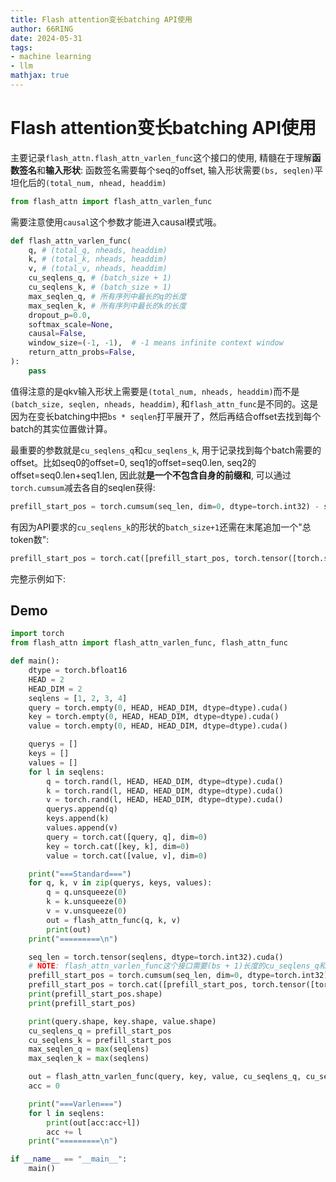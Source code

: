 ```yaml
---
title: Flash attention变长batching API使用
author: 66RING
date: 2024-05-31
tags: 
- machine learning
- llm
mathjax: true
---
```


# Flash attention变长batching API使用

主要记录`flash_attn.flash_attn_varlen_func`这个接口的使用, 精髓在于理解**函数签名**和**输入形状**: 函数签名需要每个seq的offset, 输入形状需要`(bs, seqlen)`平坦化后的`(total_num, nhead, headdim)`

```python
from flash_attn import flash_attn_varlen_func
```

需要注意使用`causal`这个参数才能进入causal模式哦。

```python
def flash_attn_varlen_func(
    q, # (total_q, nheads, headdim)
    k, # (total_k, nheads, headdim)
    v, # (total_v, nheads, headdim)
    cu_seqlens_q, # (batch_size + 1)
    cu_seqlens_k, # (batch_size + 1)
    max_seqlen_q, # 所有序列中最长的q的长度
    max_seqlen_k, # 所有序列中最长的k的长度
    dropout_p=0.0,
    softmax_scale=None,
    causal=False,
    window_size=(-1, -1),  # -1 means infinite context window
    return_attn_probs=False,
):
    pass
```

值得注意的是qkv输入形状上需要是`(total_num, nheads, headdim)`而不是`(batch_size, seqlen, nheads, headdim)`, 和`flash_attn_func`是不同的。这是因为在变长batching中把`bs * seqlen`打平展开了，然后再结合offset去找到每个batch的其实位置做计算。

最重要的参数就是`cu_seqlens_q`和`cu_seqlens_k`, 用于记录找到每个batch需要的offset。比如seq0的offset=0, seq1的offset=seq0.len, seq2的offset=seq0.len+seq1.len, 因此就**是一个不包含自身的前缀和**, 可以通过`torch.cumsum`减去各自的seqlen获得:

```python
prefill_start_pos = torch.cumsum(seq_len, dim=0, dtype=torch.int32) - seq_len
```

有因为API要求的`cu_seqlens_k`的形状的`batch_size+1`还需在末尾追加一个"总token数":

```python
prefill_start_pos = torch.cat([prefill_start_pos, torch.tensor([torch.sum(seq_len)], dtype=torch.int32, device="cuda")], dim=0)
```

完整示例如下:

## Demo

```python
import torch
from flash_attn import flash_attn_varlen_func, flash_attn_func

def main():
    dtype = torch.bfloat16
    HEAD = 2
    HEAD_DIM = 2
    seqlens = [1, 2, 3, 4]
    query = torch.empty(0, HEAD, HEAD_DIM, dtype=dtype).cuda()
    key = torch.empty(0, HEAD, HEAD_DIM, dtype=dtype).cuda()
    value = torch.empty(0, HEAD, HEAD_DIM, dtype=dtype).cuda()

    querys = []
    keys = []
    values = []
    for l in seqlens:
        q = torch.rand(l, HEAD, HEAD_DIM, dtype=dtype).cuda()
        k = torch.rand(l, HEAD, HEAD_DIM, dtype=dtype).cuda()
        v = torch.rand(l, HEAD, HEAD_DIM, dtype=dtype).cuda()
        querys.append(q)
        keys.append(k)
        values.append(v)
        query = torch.cat([query, q], dim=0)
        key = torch.cat([key, k], dim=0)
        value = torch.cat([value, v], dim=0)

    print("===Standard===")
    for q, k, v in zip(querys, keys, values):
        q = q.unsqueeze(0)
        k = k.unsqueeze(0)
        v = v.unsqueeze(0)
        out = flash_attn_func(q, k, v)
        print(out)
    print("=========\n")

    seq_len = torch.tensor(seqlens, dtype=torch.int32).cuda()
    # NOTE: flash_attn_varlen_func这个接口需要(bs + 1)长度的cu_seqlens_q和cu_seqlens_k
    prefill_start_pos = torch.cumsum(seq_len, dim=0, dtype=torch.int32) - seq_len
    prefill_start_pos = torch.cat([prefill_start_pos, torch.tensor([torch.sum(seq_len)], dtype=torch.int32, device="cuda")], dim=0)
    print(prefill_start_pos.shape)
    print(prefill_start_pos)

    print(query.shape, key.shape, value.shape)
    cu_seqlens_q = prefill_start_pos
    cu_seqlens_k = prefill_start_pos
    max_seqlen_q = max(seqlens)
    max_seqlen_k = max(seqlens)

    out = flash_attn_varlen_func(query, key, value, cu_seqlens_q, cu_seqlens_k, max_seqlen_q, max_seqlen_k)
    acc = 0

    print("===Varlen===")
    for l in seqlens:
        print(out[acc:acc+l])
        acc += l
    print("=========\n")

if __name__ == "__main__":
    main()
```

